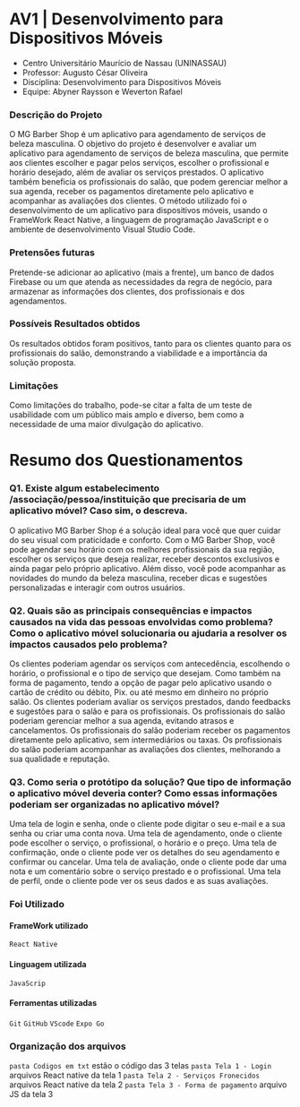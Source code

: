 # AV1 | Desenvolvimento para Dispositivos Móveis

- Centro Universitário Maurício de Nassau (UNINASSAU)
- Professor: Augusto César Oliveira
- Disciplina: Desenvolvimento para Dispositivos Móveis
- Equipe: Abyner Raysson e Weverton Rafael



### Descrição do Projeto

O MG Barber Shop é um aplicativo para agendamento de serviços de beleza masculina. O objetivo do projeto é desenvolver e avaliar um aplicativo para agendamento de serviços de beleza masculina, que permite aos clientes escolher e pagar pelos serviços, escolher o profissional e horário desejado, além de avaliar os serviços prestados. O aplicativo também beneficia os profissionais do salão, que podem gerenciar melhor a sua agenda, receber os pagamentos diretamente pelo aplicativo e acompanhar as avaliações dos clientes. O método utilizado foi o desenvolvimento de um aplicativo para dispositivos móveis, usando o FrameWork React Native, a linguagem de programação JavaScript e o ambiente de desenvolvimento Visual Studio Code.



### Pretensões futuras

Pretende-se adicionar ao aplicativo (mais a frente), um banco de dados Firebase ou um que atenda as necessidades da regra de negócio, para armazenar as informações dos clientes, dos profissionais e dos agendamentos.



### Possíveis Resultados obtidos

Os resultados obtidos foram positivos, tanto para os clientes quanto para os profissionais do salão, demonstrando a viabilidade e a importância da solução proposta.



### Limitações

Como limitações do trabalho, pode-se citar a falta de um teste de usabilidade com um público mais amplo e diverso, bem como a necessidade de uma maior divulgação do aplicativo.



# Resumo dos Questionamentos

### Q1. Existe algum estabelecimento /associação/pessoa/instituição que precisaria de um aplicativo móvel? Caso sim, o descreva.

O aplicativo MG Barber Shop é a solução ideal para você que quer cuidar do seu visual com praticidade e conforto. Com o MG Barber Shop, você pode agendar seu horário com os melhores profissionais da sua região, escolher os serviços que deseja realizar, receber descontos exclusivos e ainda pagar pelo próprio aplicativo. Além disso, você pode acompanhar as novidades do mundo da beleza masculina, receber dicas e sugestões personalizadas e interagir com outros usuários.

### Q2. Quais são as principais consequências e impactos causados na vida das pessoas envolvidas como problema? Como o aplicativo móvel solucionaria ou ajudaria a resolver os impactos causados pelo problema?

Os clientes poderiam agendar os serviços com antecedência, escolhendo o horário, o profissional e o tipo de serviço que desejam. Como também na forma de pagamento, tendo a opção de pagar pelo aplicativo usando o cartão de crédito ou débito, Pix. ou até mesmo em dinheiro no próprio salão.
Os clientes poderiam avaliar os serviços prestados, dando feedbacks e sugestões para o salão e para os profissionais. Os profissionais do salão poderiam gerenciar melhor a sua agenda, evitando atrasos e cancelamentos. Os profissionais do salão poderiam receber os pagamentos diretamente pelo aplicativo, sem intermediários ou taxas. Os profissionais do salão poderiam acompanhar as avaliações dos clientes, melhorando a sua qualidade e reputação.

### Q3. Como seria o protótipo da solução? Que tipo de informação o aplicativo móvel deveria conter? Como essas informações poderiam ser organizadas no aplicativo móvel?

Uma tela de login e senha, onde o cliente pode digitar o seu e-mail e a sua senha ou criar uma conta nova. Uma tela de agendamento, onde o cliente pode escolher o serviço, o profissional, o horário e o preço. Uma tela de confirmação, onde o cliente pode ver os detalhes do seu agendamento e confirmar ou cancelar. Uma tela de avaliação, onde o cliente pode dar uma nota e um comentário sobre o serviço prestado e o profissional. Uma tela de perfil, onde o cliente pode ver os seus dados e as suas avaliações.



### Foi Utilizado
#### FrameWork utilizado
`React Native`

#### Linguagem utilizada
`JavaScrip`

#### Ferramentas utilizadas
`Git` `GitHub` `VScode` `Expo Go`



### Organização dos arquivos

`pasta Codigos em txt` estão o código das 3 telas
`pasta Tela 1 - Login` arquivos React native da tela 1
`pasta Tela 2 - Serviços Fronecidos` arquivos React native da tela 2
`pasta Tela 3 - Forma de pagamento` arquivo JS da tela 3